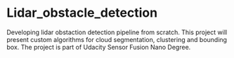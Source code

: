 # Lidar_obstacle_detection
Developing lidar obstaction detection pipeline from scratch.
This project will present custom algorithms for cloud segmentation, clustering and bounding box.
The project is part of Udacity Sensor Fusion Nano Degree. 
